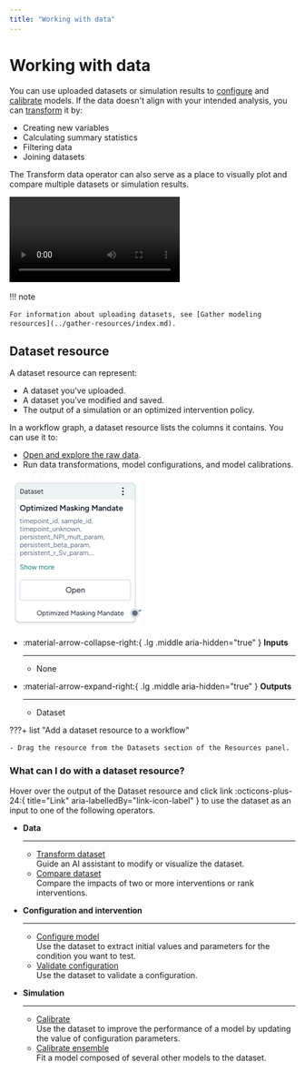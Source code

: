 ```yaml
---
title: "Working with data"
---
```


# Working with data

You can use uploaded datasets or simulation results to [configure](../config-and-intervention/configure-model.md) and [calibrate](../simulation/calibrate-model.md) models. If the data doesn't align with your intended analysis, you can [transform](transform-dataset.md) it by:

- Creating new variables
- Calculating summary statistics
- Filtering data
- Joining datasets

The Transform data operator can also serve as a place to visually plot and compare multiple datasets or simulation results.

<video controls>
  <source src="https://videos.terarium.ai/working-with-data.mp4" type="video/mp4">
  Your browser does not support HTML5 video. <a href="https://videos.terarium.ai/working-with-data.mp4" download>Download the video</a>.
</video>

!!! note

    For information about uploading datasets, see [Gather modeling resources](../gather-resources/index.md).

## Dataset resource

A dataset resource can represent:

- A dataset you've uploaded.
- A dataset you've modified and saved.
- The output of a simulation or an optimized intervention policy.
 
In a workflow graph, a dataset resource lists the columns it contains. You can use it to: 

- [Open and explore the raw data](review-and-enrich-dataset.md).
- Run data transformations, model configurations, and model calibrations.

![Resource node of a SEIRD dataset for UK compartments with a 5-row preview](../img/data/data-resource.png)

<div class="grid cards" markdown>

-   :material-arrow-collapse-right:{ .lg .middle aria-hidden="true" } __Inputs__

    ---

    - None

-   :material-arrow-expand-right:{ .lg .middle aria-hidden="true" } __Outputs__

    ---

    - Dataset

</div>

???+ list "Add a dataset resource to a workflow"

    - Drag the resource from the Datasets section of the Resources panel.

### What can I do with a dataset resource?

Hover over the output of the Dataset resource and click <span class="sr-only" id="link-icon-label">link</span> :octicons-plus-24:{ title="Link" aria-labelledBy="link-icon-label" } to use the dataset as an input to one of the following operators.

<div class="grid cards" markdown>

-   __Data__

    ---

    - [Transform dataset](transform-dataset.md)  
      Guide an AI assistant to modify or visualize the dataset. 
    - [Compare dataset](../datasets/transform-dataset.md)  
      Compare the impacts of two or more interventions or rank interventions. 

-   __Configuration and intervention__

    ---

    - [Configure model](../config-and-intervention/configure-model.md)  
      Use the dataset to extract initial values and parameters for the condition you want to test.
    - [Validate configuration](../config-and-intervention/validate-model-configuration.md)  
      Use the dataset to validate a configuration.

-   __Simulation__

    ---

    - [Calibrate](../simulation/calibrate-model.md)  
      Use the dataset to improve the performance of a model by updating the value of configuration parameters.
    - [Calibrate ensemble](../simulation/calibrate-ensemble.md)  
      Fit a model composed of several other models to the dataset.

</div>